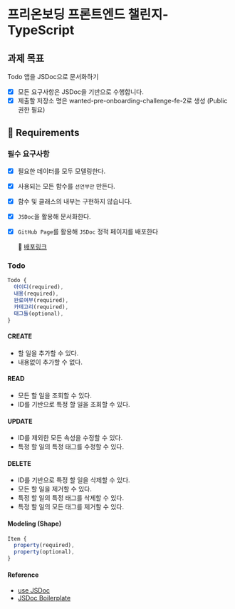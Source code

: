 # 프리온보딩 프론트엔드 챌린지- TypeScript

## 과제 목표

Todo 앱을 JSDoc으로 문서화하기

- [x] 모든 요구사항은 JSDoc을 기반으로 수행합니다.
- [x] 제출할 저장소 명은 wanted-pre-onboarding-challenge-fe-2로 생성 (Public 권한 필요)

## 📝 Requirements

### 필수 요구사항

- [x] 필요한 데이터를 모두 모델링한다.
- [x] 사용되는 모든 함수를 `선언부만` 만든다.
- [x] 함수 및 클래스의 내부는 구현하지 않습니다.
- [x] `JSDoc`을 활용해 문서화한다.
- [x] `GitHub Page`를 활용해 `JSDoc` 정적 페이지를 배포한다

  🔗 [배포링크](https://jjehyun.github.io/wanted-pre-onboarding-challenge-fe-2/)

### Todo

```js
Todo {
  아이디(required),
  내용(required),
  완료여부(required),
  카테고리(required),
  태그들(optional),
}
```

#### CREATE

- 할 일을 추가할 수 있다.
- 내용없이 추가할 수 없다.

#### READ

- 모든 할 일을 조회할 수 있다.
- ID를 기반으로 특정 할 일을 조회할 수 있다.

#### UPDATE

- ID를 제외한 모든 속성을 수정할 수 있다.
- 특정 할 일의 특정 태그를 수정할 수 있다.

#### DELETE

- ID를 기반으로 특정 할 일을 삭제할 수 있다.
- 모든 할 일을 제거할 수 있다.
- 특정 할 일의 특정 태그를 삭제할 수 있다.
- 특정 할 일의 모든 태그를 제거할 수 있다.

#### Modeling (Shape)

```js
Item {
  property(required),
  property(optional),
}
```

#### Reference

- [use JSDoc](https://jsdoc.app)
- [JSDoc Boilerplate](https://github.com/pocojang/jsdoc-boilerplate)
